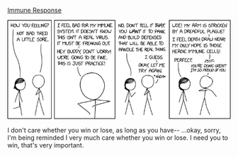 [Immune Response](https://xkcd.com/2443)

![Immune Response](./random_comic.png)

I don't care whether you win or lose, as long as you have-- ...okay, sorry, I'm being reminded I very much care whether you win or lose. I need you to win, that's very important.

